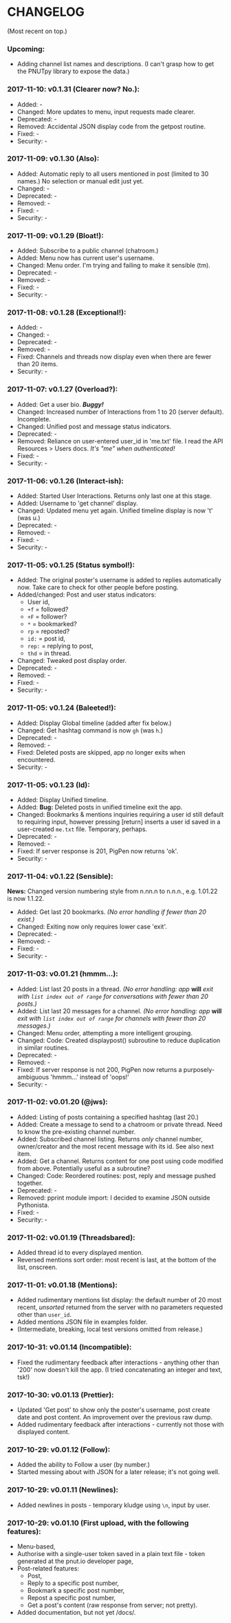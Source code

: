 # CHANGELOG
(Most recent on top.)

### Upcoming:
* Adding channel list names and descriptions. (I can't grasp how to get the PNUTpy library to expose the data.)

### 2017-11-10: v0.1.31 (Clearer now? No.):
* Added: -
* Changed: More updates to menu, input requests made clearer.
* Deprecated: -
* Removed: Accidental JSON display code from the getpost routine.
* Fixed: -
* Security: -

### 2017-11-09: v0.1.30 (Also):
* Added: Automatic reply to all users mentioned in post (limited to 30 names.) No selection or manual edit just yet.
* Changed: -
* Deprecated: -
* Removed: -
* Fixed: -
* Security: -

### 2017-11-09: v0.1.29 (Bloat!):
* Added: Subscribe to a public channel (chatroom.)
* Added: Menu now has current user's username.
* Changed: Menu order. I'm trying and failing to make it sensible (tm).
* Deprecated: -
* Removed: -
* Fixed: -
* Security: -

### 2017-11-08: v0.1.28 (Exceptional!):
* Added: -
* Changed: -
* Deprecated: -
* Removed: -
* Fixed: Channels and threads now display even when there are fewer than 20 items.
* Security: -

### 2017-11-07: v0.1.27 (Overload?):
* Added: Get a user bio. ***Buggy!***
* Changed: Increased number of Interactions from 1 to 20 (server default). Incomplete.
* Changed: Unified post and message status indicators.
* Deprecated: -
* Removed: Reliance on user-entered user_id in 'me.txt' file. I read the API Resources > Users docs. *It's "me" when authenticated!*
* Fixed: -
* Security: -

### 2017-11-06: v0.1.26 (Interact-ish):
* Added: Started User Interactions. Returns only last one at this stage.
* Added: Username to 'get channel' display.
* Changed: Updated menu yet again. Unified timeline display is now 't' (was u.)
* Deprecated: -
* Removed: -
* Fixed: -
* Security: -

### 2017-11-05: v0.1.25 (Status symbol!):
* Added: The original poster's username is added to replies automatically now. Take care to check for other people before posting.
* Added/changed: Post and user status indicators:
    * User id,
    * `+f` = followed?
    * `+F` = follower?
    * `*` = bookmarked?
    * `rp` = reposted?
    * `id:` = post id,
    * `rep:` = replying to post,
    * `thd` = in thread.
* Changed: Tweaked post display order.
* Deprecated: -
* Removed: -
* Fixed: -
* Security: -

### 2017-11-05: v0.1.24 (Baleeted!):
* Added: Display Global timeline (added after fix below.)
* Changed: Get hashtag command is now `gh` (was `h`.)
* Deprecated: -
* Removed: -
* Fixed: Deleted posts are skipped, app no longer exits when encountered.
* Security: -

### 2017-11-05: v0.1.23 (Id):
* Added: Display Unified timeline.
* Added: **Bug:** Deleted posts in unified timeline exit the app.
* Changed: Bookmarks & mentions inquiries requiring a user id still default to requiring input, however pressing [return] inserts a user id saved in a user-created `me.txt` file. Temporary, perhaps.
* Deprecated: -
* Removed: -
* Fixed: If server response is 201, PigPen now returns 'ok'.
* Security: -

### 2017-11-04: v0.1.22 (Sensible):
**News:** Changed version numbering style from n.nn.n to n.n.n., e.g. 1.01.22 is now 1.1.22.
* Added: Get last 20 bookmarks. *(No error handling if fewer than 20 exist.)*
* Changed: Exiting now only requires lower case 'exit'.
* Deprecated: -
* Removed: -
* Fixed: -
* Security: -

### 2017-11-03: v0.01.21 (hmmm…):
* Added: List last 20 posts in a thread. *(No error handling: app* **will** *exit with `list index out of range` for conversations with fewer than 20 posts.)*
* Added: List last 20 messages for a channel. *(No error handling: app* **will** *exit with `list index out of range` for channels with fewer than 20 messages.)*
* Changed: Menu order, attempting a more intelligent grouping.
* Changed: Code: Created displaypost() subroutine to reduce duplication in similar routines.
* Deprecated: -
* Removed: -
* Fixed: If server response is not 200, PigPen now returns a purposely-ambiguous 'hmmm…' instead of 'oops!'
* Security: -

### 2017-11-02: v0.01.20 (@jws):
* Added: Listing of posts containing a specified hashtag (last 20.)
* Added: Create a message to send to a chatroom or private thread. Need to know the pre-existing channel number.
* Added: Subscribed channel listing. Returns *only* channel number, owner/creator and the most recent message with its id. See also next item.
* Added: Get a channel. Returns content for one post using code modified from above. Potentially useful as a subroutine?
* Changed: Code: Reordered routines: post, reply and message pushed together.
* Deprecated: -
* Removed: pprint module import: I decided to examine JSON outside Pythonista.
* Fixed: -
* Security: -

### 2017-11-02: v0.01.19 (Threadsbared):
* Added thread id to every displayed mention.
* Reversed mentions sort order: most recent is last, at the bottom of the list, onscreen.


### 2017-11-01: v0.01.18 (Mentions):
* Added rudimentary mentions list display: the default number of 20 most recent, *unsorted* returned from the server with no parameters requested other than `user_id`.
* Added mentions JSON file in examples folder.
* (Intermediate, breaking, local test versions omitted from release.)

### 2017-10-31: v0.01.14 (Incompatible):
* Fixed the rudimentary feedback after interactions - anything other than '200' now doesn't kill the app. (I tried concatenating an integer and text, tsk!)

### 2017-10-30: v0.01.13 (Prettier):
* Updated 'Get post' to show only the poster's username, post create date and post content. An improvement over the previous raw dump.
* Added rudimentary feedback after interactions - currently not those with displayed content.

### 2017-10-29: v0.01.12 (Follow):
* Added the ability to Follow a user (by number.)
* Started messing about with JSON for a later release; it's not going well.

### 2017-10-29: v0.01.11 (Newlines):
* Added newlines in posts - temporary kludge using `\n`, input by user.

### 2017-10-29: v0.01.10 (First upload, with the following features):
* Menu-based,
* Authorise with a single-user token saved in a plain text file - token generated at the pnut.io developer page,
* Post-related features:
  * Post,
  * Reply to a specific post number,
  * Bookmark a specific post number,
  * Repost a specific post number,
  * Get a post's content (raw response from server; not pretty).
* Added documentation, but not yet /docs/.
